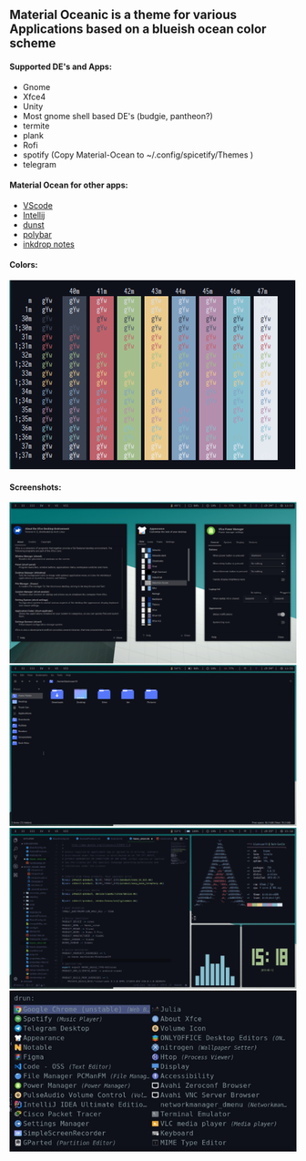 ## Material Oceanic is a theme for various Applications based on a blueish ocean color scheme

#### Supported DE's and Apps:

- Gnome
- Xfce4
- Unity
- Most gnome shell based DE's (budgie, pantheon?)
- termite
- plank
- Rofi
- spotify (Copy Material-Ocean to ~/.config/spicetify/Themes )
- telegram

#### Material Ocean for other apps:

- [VScode](https://equinsuocha.io/projects/material-theme/)
- [Intellij](https://plugins.jetbrains.com/plugin/8006-material-theme-ui)
- [dunst](https://github.com/Blacksuan19/Dotfiles/blob/master/dunst/dunstrc)
- [polybar](https://github.com/Blacksuan19/Dotfiles/blob/master/polybar/config)
- [inkdrop notes](https://github.com/Blacksuan19/inkdrop-material-ocean-ui)

#### Colors:

<img src="https://raw.githubusercontent.com/Blacksuan19/Material-Ocean/master/Screenshots/2019-05-13_13-58.png">

#### Screenshots:

<img src="https://raw.githubusercontent.com/Blacksuan19/Material-Ocean/master/Screenshots/2019-05-13_13-57.png">

<img src="https://raw.githubusercontent.com/Blacksuan19/Material-Ocean/master/Screenshots/2019-05-13_13-55.png">

<img src="https://raw.githubusercontent.com/Blacksuan19/Material-Ocean/master/Screenshots/2019-05-12_15-18.png">

<img src="https://raw.githubusercontent.com/Blacksuan19/Material-Ocean/master/Screenshots/2019-05-13_14-30.jpg">
